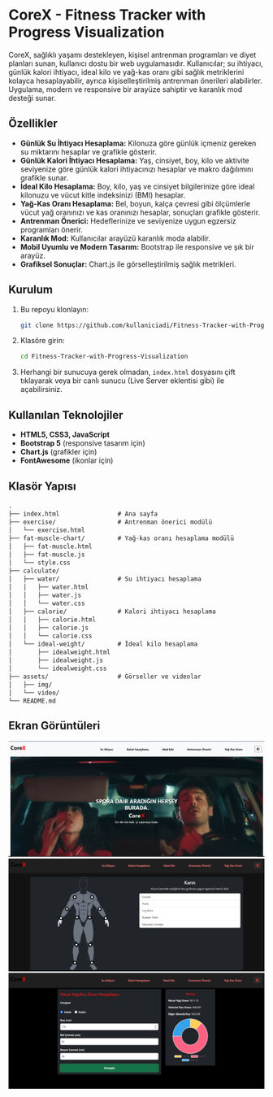 # CoreX - Fitness Tracker with Progress Visualization

CoreX, sağlıklı yaşamı destekleyen, kişisel antrenman programları ve diyet planları sunan, kullanıcı dostu bir web uygulamasıdır. Kullanıcılar; su ihtiyacı, günlük kalori ihtiyacı, ideal kilo ve yağ-kas oranı gibi sağlık metriklerini kolayca hesaplayabilir, ayrıca kişiselleştirilmiş antrenman önerileri alabilirler. Uygulama, modern ve responsive bir arayüze sahiptir ve karanlık mod desteği sunar.

## Özellikler

- **Günlük Su İhtiyacı Hesaplama:** Kilonuza göre günlük içmeniz gereken su miktarını hesaplar ve grafikle gösterir.
- **Günlük Kalori İhtiyacı Hesaplama:** Yaş, cinsiyet, boy, kilo ve aktivite seviyenize göre günlük kalori ihtiyacınızı hesaplar ve makro dağılımını grafikle sunar.
- **İdeal Kilo Hesaplama:** Boy, kilo, yaş ve cinsiyet bilgilerinize göre ideal kilonuzu ve vücut kitle indeksinizi (BMI) hesaplar.
- **Yağ-Kas Oranı Hesaplama:** Bel, boyun, kalça çevresi gibi ölçümlerle vücut yağ oranınızı ve kas oranınızı hesaplar, sonuçları grafikle gösterir.
- **Antrenman Önerici:** Hedeflerinize ve seviyenize uygun egzersiz programları önerir.
- **Karanlık Mod:** Kullanıcılar arayüzü karanlık moda alabilir.
- **Mobil Uyumlu ve Modern Tasarım:** Bootstrap ile responsive ve şık bir arayüz.
- **Grafiksel Sonuçlar:** Chart.js ile görselleştirilmiş sağlık metrikleri.

## Kurulum

1. Bu repoyu klonlayın:
   ```bash
   git clone https://github.com/kullaniciadi/Fitness-Tracker-with-Progress-Visualization.git
   ```
2. Klasöre girin:
   ```bash
   cd Fitness-Tracker-with-Progress-Visualization
   ```
3. Herhangi bir sunucuya gerek olmadan, `index.html` dosyasını çift tıklayarak veya bir canlı sunucu (Live Server eklentisi gibi) ile açabilirsiniz.

## Kullanılan Teknolojiler

- **HTML5, CSS3, JavaScript**
- **Bootstrap 5** (responsive tasarım için)
- **Chart.js** (grafikler için)
- **FontAwesome** (ikonlar için)

## Klasör Yapısı

```
.
├── index.html                # Ana sayfa
├── exercise/                 # Antrenman önerici modülü
│   └── exercise.html
├── fat-muscle-chart/         # Yağ-kas oranı hesaplama modülü
│   ├── fat-muscle.html
│   ├── fat-muscle.js
│   └── style.css
├── calculate/
│   ├── water/                # Su ihtiyacı hesaplama
│   │   ├── water.html
│   │   ├── water.js
│   │   └── water.css
│   ├── calorie/              # Kalori ihtiyacı hesaplama
│   │   ├── calorie.html
│   │   ├── calorie.js
│   │   └── calorie.css
│   └── ideal-weight/         # İdeal kilo hesaplama
│       ├── idealweight.html
│       ├── idealweight.js
│       └── idealweight.css
├── assets/                   # Görseller ve videolar
│   ├── img/
│   └── video/
└── README.md
```

## Ekran Görüntüleri

![Ekran Görüntüsü 1](assets/img/1.png)
![Ekran Görüntüsü 2](assets/img/2.png)
![Ekran Görüntüsü 3](assets/img/3.png)

